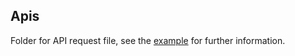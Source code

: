 ## Apis

Folder for API request file, see the [example](https://github.com/hasan-almujtaba/next-starter#example) for further information.
